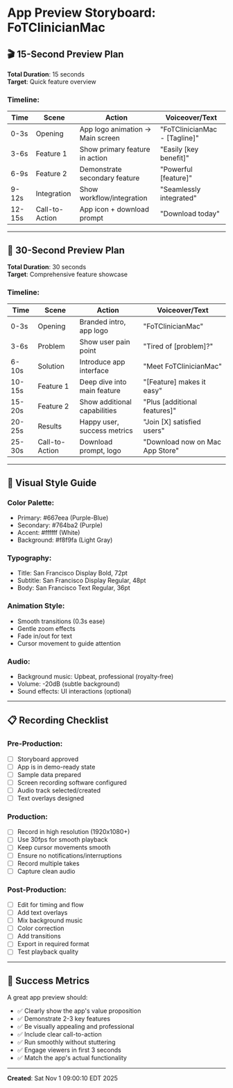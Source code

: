 # App Preview Storyboard: FoTClinicianMac

## 🎬 15-Second Preview Plan

**Total Duration**: 15 seconds  
**Target**: Quick feature overview

### Timeline:

| Time | Scene | Action | Voiceover/Text |
|------|-------|--------|----------------|
| 0-3s | Opening | App logo animation → Main screen | "FoTClinicianMac - [Tagline]" |
| 3-6s | Feature 1 | Show primary feature in action | "Easily [key benefit]" |
| 6-9s | Feature 2 | Demonstrate secondary feature | "Powerful [feature]" |
| 9-12s | Integration | Show workflow/integration | "Seamlessly integrated" |
| 12-15s | Call-to-Action | App icon + download prompt | "Download today" |

---

## 🎥 30-Second Preview Plan

**Total Duration**: 30 seconds  
**Target**: Comprehensive feature showcase

### Timeline:

| Time | Scene | Action | Voiceover/Text |
|------|-------|--------|----------------|
| 0-3s | Opening | Branded intro, app logo | "FoTClinicianMac" |
| 3-6s | Problem | Show user pain point | "Tired of [problem]?" |
| 6-10s | Solution | Introduce app interface | "Meet FoTClinicianMac" |
| 10-15s | Feature 1 | Deep dive into main feature | "[Feature] makes it easy" |
| 15-20s | Feature 2 | Show additional capabilities | "Plus [additional features]" |
| 20-25s | Results | Happy user, success metrics | "Join [X] satisfied users" |
| 25-30s | Call-to-Action | Download prompt, logo | "Download now on Mac App Store" |

---

## 🎨 Visual Style Guide

### Color Palette:
- Primary: #667eea (Purple-Blue)
- Secondary: #764ba2 (Purple)
- Accent: #ffffff (White)
- Background: #f8f9fa (Light Gray)

### Typography:
- Title: San Francisco Display Bold, 72pt
- Subtitle: San Francisco Display Regular, 48pt
- Body: San Francisco Text Regular, 36pt

### Animation Style:
- Smooth transitions (0.3s ease)
- Gentle zoom effects
- Fade in/out for text
- Cursor movement to guide attention

### Audio:
- Background music: Upbeat, professional (royalty-free)
- Volume: -20dB (subtle background)
- Sound effects: UI interactions (optional)

---

## 📋 Recording Checklist

### Pre-Production:
- [ ] Storyboard approved
- [ ] App is in demo-ready state
- [ ] Sample data prepared
- [ ] Screen recording software configured
- [ ] Audio track selected/created
- [ ] Text overlays designed

### Production:
- [ ] Record in high resolution (1920x1080+)
- [ ] Use 30fps for smooth playback
- [ ] Keep cursor movements smooth
- [ ] Ensure no notifications/interruptions
- [ ] Record multiple takes
- [ ] Capture clean audio

### Post-Production:
- [ ] Edit for timing and flow
- [ ] Add text overlays
- [ ] Mix background music
- [ ] Color correction
- [ ] Add transitions
- [ ] Export in required format
- [ ] Test playback quality

---

## 🎯 Success Metrics

A great app preview should:
- ✅ Clearly show the app's value proposition
- ✅ Demonstrate 2-3 key features
- ✅ Be visually appealing and professional
- ✅ Include clear call-to-action
- ✅ Run smoothly without stuttering
- ✅ Engage viewers in first 3 seconds
- ✅ Match the app's actual functionality

---

**Created**: Sat Nov  1 09:00:10 EDT 2025
